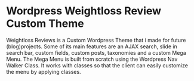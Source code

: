 # Wordpress Weightloss Review Custom Theme

Weightloss Reviews is a Custom Wordpress Theme that i made for future (blog)projects. 
Some of its main features are an AJAX search, slide in search bar, custom fields, custom posts, taxonomies and a custom Mega Menu.
The Mega Menu is built from scratch using the Wordpress Nav Walker Class. It works with classes so that the client can easily customize 
the menu by applying classes.
